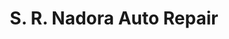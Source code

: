 ---
title: "S. R. Nadora Auto Repair"
url: /quezon-city/s-r-nadora-auto-repair/
shop: Autowerkstatt
---